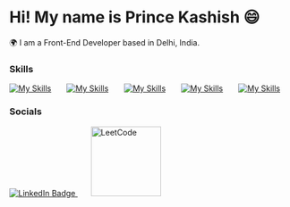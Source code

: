 Hi! My name is Prince Kashish 😄
========================================================================

🌍 I am a Front-End Developer based in Delhi, India.
<br/>

### Skills

[![My Skills](https://skillicons.dev/icons?i=html,css)](https://skillicons.dev) &nbsp;&nbsp;&nbsp;&nbsp;&nbsp;
[![My Skills](https://skillicons.dev/icons?i=js)](https://skillicons.dev) &nbsp;&nbsp;&nbsp;&nbsp;&nbsp;
[![My Skills](https://skillicons.dev/icons?i=react,next)](https://skillicons.dev) &nbsp;&nbsp;&nbsp;&nbsp;&nbsp;
[![My Skills](https://skillicons.dev/icons?i=tailwind,figma)](https://skillicons.dev) &nbsp;&nbsp;&nbsp;&nbsp;&nbsp;
[![My Skills](https://skillicons.dev/icons?i=nodejs,expressjs)](https://skillicons.dev)
<br/>

### Socials

<div id="badges ">
  <a href="https://www.linkedin.com/in/prince-kashish-6b6302214/" target="_blank">
    <img src="https://img.shields.io/badge/LinkedIn-blue?style=for-the-badge&logo=linkedin&logoColor=white" alt="LinkedIn Badge"/>
  </a> &nbsp;&nbsp;&nbsp;&nbsp;&nbsp;
   <a href="https://leetcode.com/u/princekashish136/" target="_blank">
     <img alt="LeetCode" width="125" src="https://img.shields.io/badge/LeetCode-000000?logo=LeetCode&logoColor=d16c06"/>
   </a>
</div>
